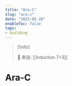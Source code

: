 ```yaml
---
title: "Ara-C"
slug: "ara-c"
date: "2023-05-28"
enableToc: false
tags:
- building
---
```


> [!info]
>
> 🌱 來自: [[Induction 7+3]]

# Ara-C

